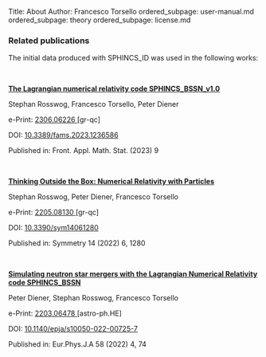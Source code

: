 Title: About
Author: Francesco Torsello
ordered_subpage: user-manual.md
ordered_subpage: theory
ordered_subpage: license.md

### Related publications

The initial data produced with SPHINCS_ID was used in the following works:

 <br>
 
 <p><b>
    <a href="https://inspirehep.net/literature/2668036">
      The Lagrangian numerical relativity code SPHINCS_BSSN_v1.0
    </a>
  </b></p>
  
 <p>
    Stephan Rosswog, Francesco Torsello, Peter Diener
 </p>
  
  <p>
      e-Print:
          <a href="https://arxiv.org/abs/2306.06226">
      2306.06226
    </a>[gr-qc]</p>
  <p>
        DOI:
        <a href="https://doi.org/10.3389/fams.2023.1236586">
      10.3389/fams.2023.1236586
    </a>
      </p>
  <p>
    Published in:<span>
      Front. Appl. Math. Stat. (2023) 9 </span>
  </p>
  
  <br>
 
 <p><b>
    <a href="https://inspirehep.net/literature/2083225">
      Thinking Outside the Box: Numerical Relativity with Particles
    </a>
  </b></p>
  
 <p>
    Stephan Rosswog, Peter Diener, Francesco Torsello
 </p>
  
  <p>
      e-Print:
          <a href="https://arxiv.org/abs/2205.08130">
      2205.08130
    </a>[gr-qc]</p>
  <p>
        DOI:
        <a href="https://doi.org/10.3390/sym14061280">
      10.3390/sym14061280
    </a>
      </p>
  <p>
    Published in:<span>
      Symmetry 14 (2022) 6,
      1280</span></p>
  <br>
  
 <p><b>
    <a href="https://inspirehep.net/literature/2051586">
      Simulating neutron star mergers with the Lagrangian Numerical Relativity code SPHINCS_BSSN
    </a>
  </b></p>
  
  <p>
	Peter Diener, Stephan Rosswog, Francesco Torsello
  </p>
  
  <p>
      e-Print:
          <a href="https://arxiv.org/abs/2203.06478">
      2203.06478
    </a>[astro-ph.HE]
  </p>
  <p>
        DOI:
        <a href="https://doi.org/10.1140/epja/s10050-022-00725-7">
      10.1140/epja/s10050-022-00725-7
    </a>
  </p>
  <p>
    Published in:<span>
      Eur.Phys.J.A 58 (2022) 4,
      74</span>
  </p>
  
  <br>